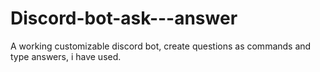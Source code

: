 # Discord-bot-ask---answer
A working customizable discord bot, create questions as commands and type answers, i have used.
